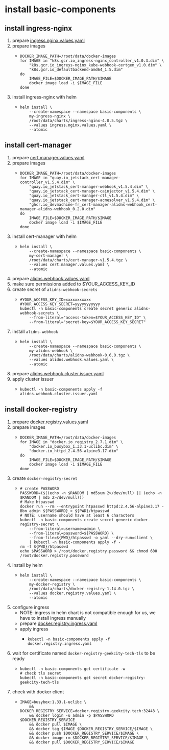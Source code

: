 # install basic-components

## install ingress-nginx

1. prepare [ingress.nginx.values.yaml](resources/basic-components/ingress.nginx.values.yaml.md)
2. prepare images
    * ```shell
      DOCKER_IMAGE_PATH=/root/data/docker-images
      for IMAGE in "k8s.gcr.io_ingress-nginx_controller_v1.0.3.dim" \
          "k8s.gcr.io_ingress-nginx_kube-webhook-certgen_v1.0.dim" \
          "k8s.gcr.io_defaultbackend-amd64_1.5.dim"
      do
          IMAGE_FILE=$DOCKER_IMAGE_PATH/$IMAGE
          docker image load -i $IMAGE_FILE
      done
      ```
3. install ingress-nginx with helm
    * ```shell
      helm install \
          --create-namespace --namespace basic-components \
          my-ingress-nginx \
          /root/data/charts/ingress-nginx-4.0.5.tgz \
          --values ingress.nginx.values.yaml \
          --atomic
      ```

## install cert-manager

1. prepare [cert.manager.values.yaml](resources/basic-components/cert.manager.values.yaml.md)
2. prepare images
    * ```shell
      DOCKER_IMAGE_PATH=/root/data/docker-images
      for IMAGE in "quay.io_jetstack_cert-manager-controller_v1.5.4.dim" \
          "quay.io_jetstack_cert-manager-webhook_v1.5.4.dim" \
          "quay.io_jetstack_cert-manager-cainjector_v1.5.4.dim" \
          "quay.io_jetstack_cert-manager-ctl_v1.5.4.dim" \
          "quay.io_jetstack_cert-manager-acmesolver_v1.5.4.dim" \
          "ghcr.io_devmachine-fr_cert-manager-alidns-webhook_cert-manager-alidns-webhook_0.2.0.dim"
      do
          IMAGE_FILE=$DOCKER_IMAGE_PATH/$IMAGE
          docker image load -i $IMAGE_FILE
      done
      ```
3. install cert-manager with helm
    * ```shell
      helm install \
          --create-namespace --namespace basic-components \
          my-cert-manager \
          /root/data/charts/cert-manager-v1.5.4.tgz \
          --values cert.manager.values.yaml \
          --atomic
      ```
4. prepare [alidns.webhook.values.yaml](resources/basic-components/alidns.webhook.values.yaml.md)
5. make sure permissions added to $YOUR_ACCESS_KEY_ID
6. create secret of `alidns-webhook-secrets`
    * ```shell
      #YOUR_ACCESS_KEY_ID=xxxxxxxxxxx
      #YOUR_ACCESS_KEY_SECRET=yyyyyyyyyyy
      kubectl -n basic-components create secret generic alidns-webhook-secrets \
          --from-literal="access-token=$YOUR_ACCESS_KEY_ID" \
          --from-literal="secret-key=$YOUR_ACCESS_KEY_SECRET"
      ```
7. install `alidns-webhook`
    * ```shell
      helm install \
          --create-namespace --namespace basic-components \
          my-alidns-webhook \
          /root/data/charts/alidns-webhook-0.6.0.tgz \
          --values alidns.webhook.values.yaml \
          --atomic
      ```
8. prepare [alidns.webhook.cluster.issuer.yaml](resources/basic-components/alidns.webhook.cluster.issuer.yaml.md)
9. apply cluster issuer
    * ```shell
      kubectl -n basic-components apply -f alidns.webhook.cluster.issuer.yaml
      ```

## install docker-registry

1. prepare [docker.registry.values.yaml](resources/basic-components/docker.registry.values.yaml.md)
2. prepare images
    * ```shell
      DOCKER_IMAGE_PATH=/root/data/docker-images
      for IMAGE in "docker.io_registry_2.7.1.dim" \
          "docker.io_busybox_1.33.1-uclibc.dim" \
          "docker.io_httpd_2.4.56-alpine3.17.dim"
      do
          IMAGE_FILE=$DOCKER_IMAGE_PATH/$IMAGE
          docker image load -i $IMAGE_FILE
      done
      ```
3. create `docker-registry-secret`
    * ```shell
      # create PASSWORD
      PASSWORD=($((echo -n $RANDOM | md5sum 2>/dev/null) || (echo -n $RANDOM | md5 2>/dev/null)))
      # Make htpasswd
      docker run --rm --entrypoint htpasswd httpd:2.4.56-alpine3.17 -Bbn admin ${PASSWORD} > ${PWD}/htpasswd
      # NOTE: username should have at least 6 characters
      kubectl -n basic-components create secret generic docker-registry-secret \
          --from-literal=username=admin \
          --from-literal=password=${PASSWORD} \
          --from-file=${PWD}/htpasswd -o yaml --dry-run=client \
          | kubectl -n basic-components apply -f -
      rm -f ${PWD}/htpasswd
      echo $PASSWORD > /root/docker.registry.password && chmod 600 /root/docker.registry.password
      ```
4. install by helm
    * ```shell
      helm install \
          --create-namespace --namespace basic-components \
          my-docker-registry \
          /root/data/charts/docker-registry-1.14.0.tgz \
          --values docker.registry.values.yaml \
          --atomic
      ```
5. configure ingress
    * NOTE: ingress in helm chart is not compatible enough for us, we have to install ingress manually
    * prepare [docker.registry.ingress.yaml](resources/basic-components/docker.registry.ingress.yaml.md)
    * apply ingress
        + ```shell
          kubectl -n basic-components apply -f docker.registry.ingress.yaml
          ```
6. wait for certificate named `docker-registry-geekcity-tech-tls` to be ready
    * ```shell
      kubectl -n basic-components get certificate -w
      # check tls secret
      kubectl -n basic-components get secret docker-registry-geekcity-tech-tls
      ```
7. check with docker client
    * ```shell
      IMAGE=busybox:1.33.1-uclibc \
          && DOCKER_REGISTRY_SERVICE=docker.registry.geekcity.tech:32443 \
          && docker login -u admin -p $PASSWORD $DOCKER_REGISTRY_SERVICE
          && docker pull $IMAGE \
          && docker tag $IMAGE $DOCKER_REGISTRY_SERVICE/$IMAGE \
          && docker push $DOCKER_REGISTRY_SERVICE/$IMAGE \
          && docker image rm $DOCKER_REGISTRY_SERVICE/$IMAGE \
          && docker pull $DOCKER_REGISTRY_SERVICE/$IMAGE
      ```